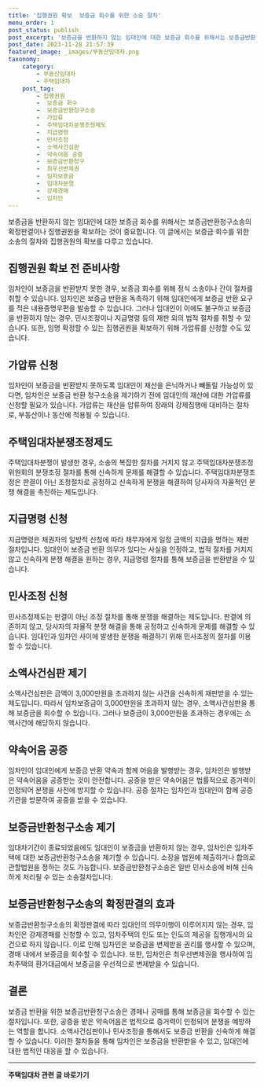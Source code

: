 ```yaml
---
title: '집행권원 확보  보증금 회수를 위한 소송 절차'
menu_order: 1
post_status: publish
post_excerpt: '보증금을 반환하지 않는 임대인에 대한 보증금 회수를 위해서는 보증금반환청구소송의 확정판결이나 집행권원을 확보하는 것이 중요합니다. 이 글에서는 보증금 회수를 위한 소송의 절차와 집행권원의 확보를 다루고 있습니다.'
post_date: 2023-11-28 21:57:39
featured_image: _images/부동산임대차.png
taxonomy:
    category:
        - 부동산임대차
        - 주택임대차
    post_tag:
        - 집행권원
        -  보증금 회수
        -  보증금반환청구소송
        -  가압류
        -  주택임대차분쟁조정제도
        -  지급명령
        -  민사조정
        -  소액사건심판
        -  약속어음 공증
        -  보증금반환청구
        -  최우선변제권
        -  임차보증금
        -  임대차분쟁
        -  강제경매
        -  임차인
---
```



보증금을 반환하지 않는 임대인에 대한 보증금 회수를 위해서는 보증금반환청구소송의 확정판결이나 집행권원을 확보하는 것이 중요합니다. 이 글에서는 보증금 회수를 위한 소송의 절차와 집행권원의 확보를 다루고 있습니다.

## 집행권원 확보 전 준비사항

임차인이 보증금을 반환받지 못한 경우, 보증금 회수를 위해 정식 소송이나 간이 절차를 취할 수 있습니다. 임차인은 보증금 반환을 독촉하기 위해 임대인에게 보증금 반환 요구를 적은 내용증명우편을 발송할 수 있습니다. 그러나 임대인이 이에도 불구하고 보증금을 반환하지 않는 경우, 민사조정이나 지급명령 등의 재판 외의 법적 절차를 취할 수 있습니다. 또한, 임명 확정할 수 있는 집행권원을 확보하기 위해 가압류를 신청할 수도 있습니다.

## 가압류 신청

임차인이 보증금을 반환받지 못하도록 임대인이 재산을 은닉하거나 빼돌릴 가능성이 있다면, 임차인은 보증금 반환 청구소송을 제기하기 전에 임대인의 재산에 대한 가압류를 신청할 필요가 있습니다. 가압류는 재산을 압류하여 장래의 강제집행에 대비하는 절차로, 부동산이나 동산에 적용될 수 있습니다.

## 주택임대차분쟁조정제도

주택임대차분쟁이 발생한 경우, 소송의 복잡한 절차를 거치지 않고 주택임대차분쟁조정위원회의 분쟁조정 절차를 통해 신속하게 문제를 해결할 수 있습니다. 주택임대차분쟁조정은 판결이 아닌 조정절차로 공정하고 신속하게 분쟁을 해결하여 당사자의 자율적인 분쟁 해결을 촉진하는 제도입니다.

## 지급명령 신청

지급명령은 채권자의 일방적 신청에 따라 채무자에게 일정 금액의 지급을 명하는 재판 절차입니다. 임대인이 보증금 반환 의무가 있다는 사실을 인정하고, 법적 절차를 거치지 않고 신속하게 분쟁 해결을 원하는 경우, 지급명령 절차를 통해 보증금을 반환받을 수 있습니다. 

## 민사조정 신청

민사조정제도는 판결이 아닌 조정 절차를 통해 분쟁을 해결하는 제도입니다. 판결에 의존하지 않고, 당사자의 자율적 분쟁 해결을 통해 공정하고 신속하게 문제를 해결할 수 있습니다. 임대인과 임차인 사이에 발생한 분쟁을 해결하기 위해 민사조정의 절차를 이용할 수 있습니다.

## 소액사건심판 제기

소액사건심판은 금액이 3,000만원을 초과하지 않는 사건을 신속하게 재판받을 수 있는 제도입니다. 따라서 임차보증금이 3,000만원을 초과하지 않는 경우, 소액사건심판을 통해 보증금을 회수할 수 있습니다. 그러나 보증금이 3,000만원을 초과하는 경우에는 소액사건에 해당하지 않습니다.

## 약속어음 공증

임차인이 임대인에게 보증금 반환 약속과 함께 어음을 발행받는 경우, 임차인은 발행받은 약속어음을 공증받는 것이 안전합니다. 공증을 받은 약속어음은 법률적으로 증거력이 인정되어 분쟁을 사전에 방지할 수 있습니다. 공증 절차는 임차인과 임대인이 함께 공증기관을 방문하여 공증을 받을 수 있습니다.

## 보증금반환청구소송 제기

임대차기간이 종료되었음에도 임대인이 보증금을 반환하지 않는 경우, 임차인은 임차주택에 대한 보증금반환청구소송을 제기할 수 있습니다. 소장을 법원에 제출하거나 합의로 관할법원을 정하는 것도 가능합니다. 보증금반환청구소송은 일반 민사소송에 비해 신속하게 처리될 수 있는 소송절차입니다.

## 보증금반환청구소송의 확정판결의 효과

보증금반환청구소송의 확정판결에 따라 임대인의 의무이행이 이루어지지 않는 경우, 임차인은 강제경매를 신청할 수 있고, 임차주택의 인도 또는 인도의 제공을 집행개시의 요건으로 하지 않습니다. 이로 인해 임차인은 보증금을 변제받을 권리를 행사할 수 있으며, 경매 내에서 보증금을 회수할 수 있습니다. 또한, 임차인은 최우선변제권을 행사하여 임차주택의 환가대금에서 보증금을 우선적으로 변제받을 수 있습니다.

## 결론

보증금 반환을 위한 보증금반환청구소송은 경매나 공매를 통해 보증금을 회수할 수 있는 절차입니다. 또한, 공증을 받은 약속어음은 법적으로 증거력이 인정되어 분쟁을 예방하는 역할을 합니다. 소액사건심판이나 민사조정을 통해서도 보증금 반환을 신속하게 해결할 수 있습니다. 이러한 절차들을 통해 임차인은 보증금을 반환받을 수 있고, 임대인에 대한 법적인 대응을 할 수 있습니다.
<!-- wp:separator -->
<hr class="wp-block-separator has-alpha-channel-opacity"/>
<!-- /wp:separator -->

<!-- wp:group {"backgroundColor":"base","layout":{"type":"constrained"}} -->
<div class="wp-block-group has-base-background-color has-background"><!-- wp:paragraph {"align":"center","fontSize":"medium"} -->
<p class="has-text-align-center has-large-font-size"><strong>주택임대차 관련 글 바로가기</strong></p>
<!-- /wp:paragraph -->


<!-- wp:latest-posts
{"categories":[{"id":27169,"count":19,"description":"","link":"https://uknowlaw.com/category/%ec%a3%bc%ed%83%9d%ec%9e%84%eb%8c%80%ec%b0%a8/","name":"주택임대차","slug":"주택임대차","taxonomy":"category","parent":0,"meta":[],"_links":{"self":[{"href":"https://uknowlaw.com/wp-json/wp/v2/categories/27169"}],"collection":[{"href":"https://uknowlaw.com/wp-json/wp/v2/categories"}],"about":[{"href":"https://uknowlaw.com/wp-json/wp/v2/taxonomies/category"}],"wp:post_type":[{"href":"https://uknowlaw.com/wp-json/wp/v2/posts?categories=27169"}],"curies":[{"name":"wp","href":"https://api.w.org/{rel}","templated":true}]}}],"postsToShow":100,"excerptLength":28,"postLayout":"grid","columns":2,"featuredImageAlign":"left","featuredImageSizeSlug":"large","fontSize":"small"} /--></div>
<!-- /wp:group -->